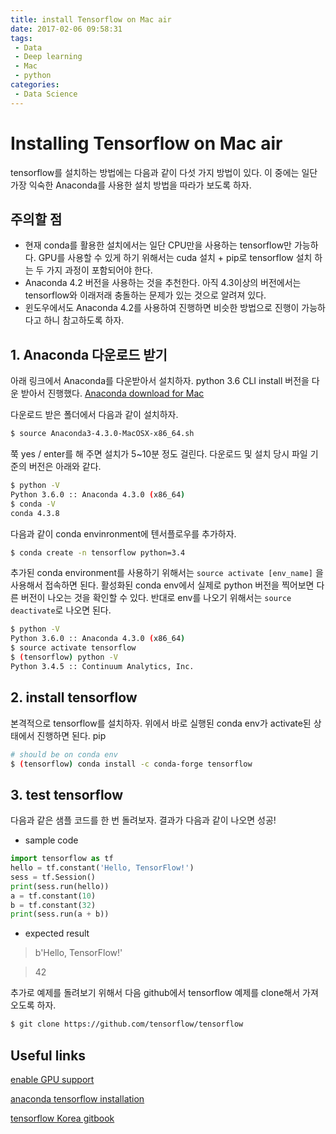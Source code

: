 ```yaml
---
title: install Tensorflow on Mac air
date: 2017-02-06 09:58:31
tags:
 - Data
 - Deep learning
 - Mac
 - python
categories:
 - Data Science
---
```

# Installing Tensorflow on Mac air
tensorflow를 설치하는 방법에는 다음과 같이 다섯 가지 방법이 있다. 이 중에는 일단 가장 익숙한 Anaconda를 사용한 설치 방법을 따라가 보도록 하자.

## 주의할 점
 - 현재 conda를 활용한 설치에서는 일단 CPU만을 사용하는 tensorflow만 가능하다. GPU를 사용할 수 있게 하기 위해서는 cuda 설치 + pip로 tensorflow 설치 하는 두 가지 과정이 포함되어야 한다.
 - Anaconda 4.2 버전을 사용하는 것을 추천한다. 아직 4.3이상의 버전에서는 tensorflow와 이래저래 충돌하는 문제가 있는 것으로 알려져 있다.
 - 윈도우에서도 Anaconda 4.2를 사용하여 진행하면 비슷한 방법으로 진행이 가능하다고 하니 참고하도록 하자.

## 1. Anaconda 다운로드 받기
아래 링크에서 Anaconda를 다운받아서 설치하자. python 3.6 CLI install 버전을 다운 받아서 진행했다.
[Anaconda download for Mac](https://www.continuum.io/downloads#osx)

다운로드 받은 폴더에서 다음과 같이 설치하자.

``` bash
$ source Anaconda3-4.3.0-MacOSX-x86_64.sh
```

쭉 yes / enter를 해 주면 설치가 5~10분 정도 걸린다. 다운로드 및 설치 당시 파일 기준의 버전은 아래와 같다.

``` bash
$ python -V      
Python 3.6.0 :: Anaconda 4.3.0 (x86_64)
$ conda -V       
conda 4.3.8
```

다음과 같이 conda envinronment에 텐서플로우를 추가하자.

``` bash
$ conda create -n tensorflow python=3.4
```

추가된 conda environment를 사용하기 위해서는 `source activate [env_name]` 을 사용해서 접속하면 된다. 활성화된 conda env에서 실제로 python 버전을 찍어보면 다른 버전이 나오는 것을 확인할 수 있다. 반대로 env를 나오기 위해서는 `source deactivate`로 나오면 된다.

``` bash
$ python -V
Python 3.6.0 :: Anaconda 4.3.0 (x86_64)
$ source activate tensorflow
$ (tensorflow) python -V
Python 3.4.5 :: Continuum Analytics, Inc.
```

## 2. install tensorflow
본격적으로 tensorflow를 설치하자. 위에서 바로 실행된 conda env가 activate된 상태에서 진행하면 된다. pip

``` bash
# should be on conda env
$ (tensorflow) conda install -c conda-forge tensorflow
```

## 3. test tensorflow
다음과 같은 샘플 코드를 한 번 돌려보자. 결과가 다음과 같이 나오면 성공!

- sample code

``` python
import tensorflow as tf
hello = tf.constant('Hello, TensorFlow!')
sess = tf.Session()
print(sess.run(hello))
a = tf.constant(10)
b = tf.constant(32)
print(sess.run(a + b))
```

- expected result

> b'Hello, TensorFlow!'

> 42

추가로 예제를 돌려보기 위해서 다음 github에서 tensorflow 예제를 clone해서 가져오도록 하자.

``` bash
$ git clone https://github.com/tensorflow/tensorflow
```



## Useful links
[enable GPU support ](https://www.tensorflow.org/get_started/os_setup#test_the_tensorflow_installation)

[anaconda tensorflow installation](https://www.tensorflow.org/get_started/os_setup#anaconda_installation)

[tensorflow Korea gitbook](https://tensorflowkorea.gitbooks.io/tensorflow-kr/content/g3doc/get_started/basic_usage.html)
